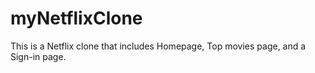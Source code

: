 # myNetflixClone
This is a Netflix clone that includes Homepage, Top movies page, and a Sign-in page. 
